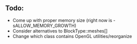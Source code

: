 ## Todo:
- Come up with proper memory size (right now is -sALLOW_MEMORY_GROWTH)
- Consider alternatives to BlockType::meshes[]
- Change which class contains OpenGL utilities/reorganize
